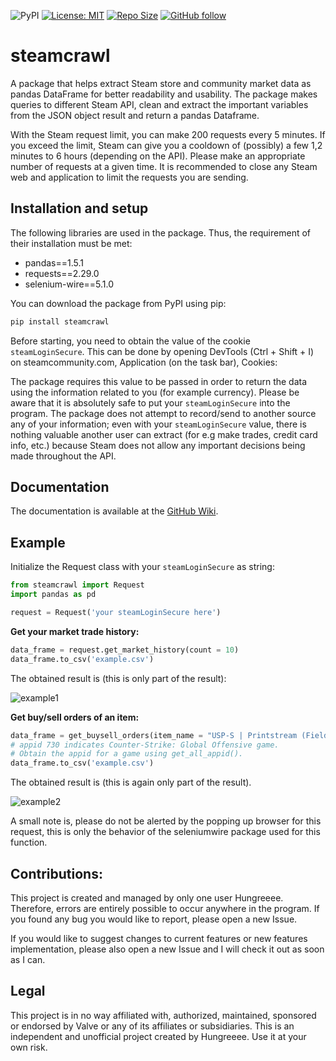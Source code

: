 ![PyPI](https://img.shields.io/pypi/v/steamcrawl?label=pypi%20package)
[![License: MIT](https://img.shields.io/badge/License-MIT-yellow.svg)](https://opensource.org/licenses/MIT)
[![Repo Size](https://img.shields.io/github/repo-size/Hungreeee/steamcrawl.svg)](https://github.com/Hungreeee/steamcrawl/)
[![GitHub follow](https://img.shields.io/github/followers/Hungreeee.svg?style=social&label=Follow&maxAge=2592000)](https://github.com/Hungreeee?tab=followers)

# steamcrawl

A package that helps extract Steam store and community market data as pandas DataFrame for better readability and usability. The package makes queries to different Steam API, clean and extract the important variables from the JSON object result and return a pandas Dataframe. 

With the Steam request limit, you can make 200 requests every 5 minutes. If you exceed the limit, Steam can give you a cooldown of (possibly) a few 1,2 minutes to 6 hours (depending on the API). Please make an appropriate number of requests at a given time. It is recommended to close any Steam web and application to limit the requests you are sending.

## Installation and setup

The following libraries are used in the package. Thus, the requirement of their installation must be met:

- pandas==1.5.1
- requests==2.29.0
- selenium-wire==5.1.0

You can download the package from PyPI using pip:

```python
pip install steamcrawl
```

Before starting, you need to obtain the value of the cookie `steamLoginSecure`. This can be done by opening DevTools (Ctrl + Shift + I) on steamcommunity.com, Application (on the task bar), Cookies:

The package requires this value to be passed in order to return the data using the information related to you (for example currency). Please be aware that it is absolutely safe to put your `steamLoginSecure` into the program. The package does not attempt to record/send to another source any of your information; even with your `steamLoginSecure` value, there is nothing valuable another user can extract (for e.g make trades, credit card info, etc.) because Steam does not allow any important decisions being made throughout the API.

## Documentation

The documentation is available at the [GitHub Wiki](https://github.com/Hungreeee/steamcrawl/wiki).

## Example 

Initialize the Request class with your `steamLoginSecure` as string:

```python
from steamcrawl import Request
import pandas as pd

request = Request('your steamLoginSecure here')
```

**Get your market trade history:**

```python
data_frame = request.get_market_history(count = 10)
data_frame.to_csv('example.csv')
```

The obtained result is (this is only part of the result):

![example1](https://github.com/Hungreeee/steamcrawl/assets/46376260/110a98ca-d782-4e3c-aec1-e505cde27efd)

**Get buy/sell orders of an item:**

```python
data_frame = get_buysell_orders(item_name = "USP-S | Printstream (Field-Tested)", appid="730")
# appid 730 indicates Counter-Strike: Global Offensive game. 
# Obtain the appid for a game using get_all_appid().
data_frame.to_csv('example.csv')
```

The obtained result is (this is again only part of the result). 

![example2](https://github.com/Hungreeee/steamcrawl/assets/46376260/1879c84a-edcb-4c03-9f6a-b004dee69920)

A small note is, please do not be alerted by the popping up browser for this request, this is only the behavior of the seleniumwire package used for this function.

## Contributions:

This project is created and managed by only one user Hungreeee. Therefore, errors are entirely possible to occur anywhere in the program. If you found any bug you would like to report, please open a new Issue.

If you would like to suggest changes to current features or new features implementation, please also open a new Issue and I will check it out as soon as I can. 

## Legal

This project is in no way affiliated with, authorized, maintained, sponsored or endorsed by Valve or any of its affiliates or subsidiaries. This is an independent and unofficial project created by Hungreeee. Use it at your own risk.
